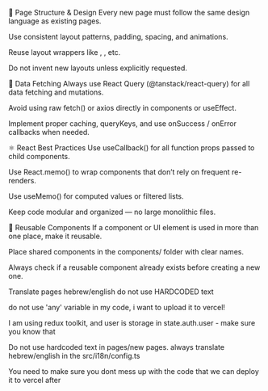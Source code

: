 🧩 Page Structure & Design
Every new page must follow the same design language as existing pages.

Use consistent layout patterns, padding, spacing, and animations.

Reuse layout wrappers like <Navbar>, <BackgroundWrapper>, etc.

Do not invent new layouts unless explicitly requested.

🔁 Data Fetching
Always use React Query (@tanstack/react-query) for all data fetching and mutations.

Avoid using raw fetch() or axios directly in components or useEffect.

Implement proper caching, queryKeys, and use onSuccess / onError callbacks when needed.

⚛️ React Best Practices
Use useCallback() for all function props passed to child components.

Use React.memo() to wrap components that don’t rely on frequent re-renders.

Use useMemo() for computed values or filtered lists.

Keep code modular and organized — no large monolithic files.

🧱 Reusable Components
If a component or UI element is used in more than one place, make it reusable.

Place shared components in the components/ folder with clear names.

Always check if a reusable component already exists before creating a new one.

Translate pages hebrew/english do not use HARDCODED text

do not use 'any' variable in my code, i want to upload it to vercel!

I am using redux toolkit, and user is storage in state.auth.user - make sure you know that

Do not use hardcoded text in pages/new pages. always translate hebrew/english in the src/i18n/config.ts

You need to make sure you dont mess up with the code that we can deploy it to vercel after
